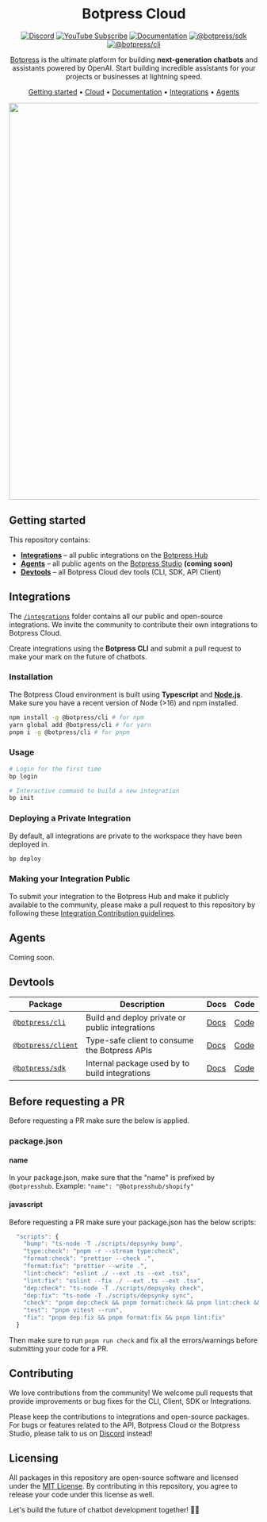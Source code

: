 <div align="center">

# Botpress Cloud

[![Discord](https://img.shields.io/badge/Join_Community-white?color=7289da&label=Discord&labelColor=6a7ec1&logo=discord&logoColor=FFF)](https://discord.gg/botpress)
[![YouTube Subscribe](https://img.shields.io/badge/YouTube-red?logo=youtube&logoColor=white)](https://www.youtube.com/c/botpress)
[![Documentation](https://img.shields.io/badge/Documentation-blue?logo=typescript&logoColor=white)](https://docs.botpress.cloud)
[![@botpress/sdk](https://img.shields.io/badge/@botpress%2fsdk-black?logo=npm)](https://www.npmjs.com/package/@botpress/sdk)
[![@botpress/cli](https://img.shields.io/badge/@botpress%2fcli-black?logo=npm)](https://www.npmjs.com/package/@botpress/cli)

[Botpress](https://botpress.com) is the ultimate platform for building **next-generation chatbots** and assistants powered by OpenAI. Start building incredible assistants for your projects or businesses at lightning speed.

[Getting started](#getting-started) •
[Cloud](https://app.botpress.cloud) •
[Documentation](https://botpress.com/docs) •
[Integrations](#integrations) •
[Agents](#agents)

<img src="https://user-images.githubusercontent.com/10071388/248040379-8aee1b03-c483-4040-8ee0-741554310e88.png" width="800">
  
</div>

## Getting started

This repository contains:

- [**Integrations**](#integrations) – all public integrations on the [Botpress Hub](https://app.botpress.cloud/hub)
- [**Agents**](#agents) – all public agents on the [Botpress Studio](https://studio.botpress.cloud) **(coming soon)**
- [**Devtools**](#devtools) – all Botpress Cloud dev tools (CLI, SDK, API Client)

## Integrations

The [`/integrations`](./integrations) folder contains all our public and open-source integrations. We invite the community to contribute their own integrations to Botpress Cloud.

Create integrations using the **Botpress CLI** and submit a pull request to make your mark on the future of chatbots.

### Installation

The Botpress Cloud environment is built using **Typescript** and [**Node.js**](https://nodejs.org).
Make sure you have a recent version of Node (>16) and npm installed.

```sh
npm install -g @botpress/cli # for npm
yarn global add @botpress/cli # for yarn
pnpm i -g @botpress/cli # for pnpm
```

### Usage

```sh
# Login for the first time
bp login

# Interactive command to build a new integration
bp init
```

### Deploying a Private Integration

By default, all integrations are private to the workspace they have been deployed in.

```sh
bp deploy
```

### Making your Integration Public

To submit your integration to the Botpress Hub and make it publicly available to the community, please make a pull request to this repository by following these [Integration Contribution guidelines](./integrations).

## Agents

Coming soon.

## Devtools

| **Package**                                                          | **Description**                                 | **Docs**                                           | **Code**               |
| -------------------------------------------------------------------- | ----------------------------------------------- | -------------------------------------------------- | ---------------------- |
| [`@botpress/cli`](https://www.npmjs.com/package/@botpress/cli)       | Build and deploy private or public integrations | [Docs](https://botpress.com/docs/integration/cli/) | [Code](./packages/cli) |
| [`@botpress/client`](https://www.npmjs.com/package/@botpress/client) | Type-safe client to consume the Botpress APIs   | [Docs]()                                           | [Code]()               |
| [`@botpress/sdk`](https://www.npmjs.com/package/@botpress/sdk)       | Internal package used by to build integrations  | [Docs]()                                           | [Code]()               |

## Before requesting a PR

Before requesting a PR make sure the below is applied.

### package.json

#### name

In your package.json, make sure that the "name" is prefixed by `@botpresshub`.
Example: `"name": "@botpresshub/shopify"`

#### javascript

Before requesting a PR make sure your package.json has the below scripts:

```javascript
  "scripts": {
    "bump": "ts-node -T ./scripts/depsynky bump",
    "type:check": "pnpm -r --stream type:check",
    "format:check": "prettier --check .",
    "format:fix": "prettier --write .",
    "lint:check": "eslint ./ --ext .ts --ext .tsx",
    "lint:fix": "eslint --fix ./ --ext .ts --ext .tsx",
    "dep:check": "ts-node -T ./scripts/depsynky check",
    "dep:fix": "ts-node -T ./scripts/depsynky sync",
    "check": "pnpm dep:check && pnpm format:check && pnpm lint:check && pnpm type:check",
    "test": "pnpm vitest --run",
    "fix": "pnpm dep:fix && pnpm format:fix && pnpm lint:fix"
  }
```

Then make sure to run `pnpm run check` and fix all the errors/warnings before submitting your code for a PR.

## Contributing

We love contributions from the community! We welcome pull requests that provide improvements or bug fixes for the CLI, Client, SDK or Integrations.

Please keep the contributions to integrations and open-source packages. For bugs or features related to the API, Botpress Cloud or the Botpress Studio, please talk to us on [Discord](https://discord.gg/botpress) instead!

## Licensing

All packages in this repository are open-source software and licensed under the [MIT License](LICENSE). By contributing in this repository, you agree to release your code under this license as well.

Let's build the future of chatbot development together! 🤖🚀
